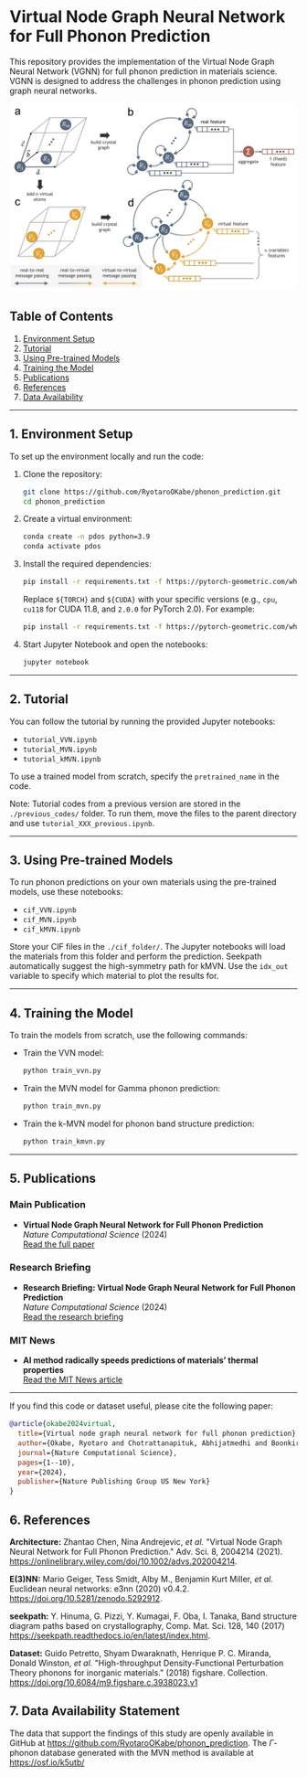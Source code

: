 # Virtual Node Graph Neural Network for Full Phonon Prediction

This repository provides the implementation of the Virtual Node Graph Neural Network (VGNN) for full phonon prediction in materials science. VGNN is designed to address the challenges in phonon prediction using graph neural networks.

<p align="center">
  <img src="assets/vgnn.png" width="500">
</p>

## Table of Contents
1. [Environment Setup](#environment-setup)
2. [Tutorial](#tutorial)
3. [Using Pre-trained Models](#using-pre-trained-models)
4. [Training the Model](#training-the-model)
5. [Publications](#publications)
6. [References](#references)
7. [Data Availability](#data-availability)

---

## 1. Environment Setup

To set up the environment locally and run the code:

1. Clone the repository:
	```bash
	git clone https://github.com/RyotaroOKabe/phonon_prediction.git
	cd phonon_prediction
	```

2. Create a virtual environment:
	```bash
	conda create -n pdos python=3.9
	conda activate pdos
	```

3. Install the required dependencies:
	```bash
	pip install -r requirements.txt -f https://pytorch-geometric.com/whl/torch-${TORCH}+${CUDA}.html
	```
	Replace `${TORCH}` and `${CUDA}` with your specific versions (e.g., `cpu`, `cu118` for CUDA 11.8, and `2.0.0` for PyTorch 2.0). For example:
	```bash
	pip install -r requirements.txt -f https://pytorch-geometric.com/whl/torch-2.0.0+cu118.html
	```

4. Start Jupyter Notebook and open the notebooks:
	```bash
	jupyter notebook
	```

---

## 2. Tutorial

You can follow the tutorial by running the provided Jupyter notebooks:

- `tutorial_VVN.ipynb`
- `tutorial_MVN.ipynb`
- `tutorial_kMVN.ipynb`

To use a trained model from scratch, specify the `pretrained_name` in the code.

Note: Tutorial codes from a previous version are stored in the `./previous_codes/` folder. To run them, move the files to the parent directory and use `tutorial_XXX_previous.ipynb`.

---

## 3. Using Pre-trained Models

To run phonon predictions on your own materials using the pre-trained models, use these notebooks:

- `cif_VVN.ipynb`
- `cif_MVN.ipynb`
- `cif_kMVN.ipynb`

Store your CIF files in the `./cif_folder/`. The Jupyter notebooks will load the materials from this folder and perform the prediction. Seekpath automatically suggest the high-symmetry path for kMVN. Use the `idx_out` variable to specify which material to plot the results for.

---

## 4. Training the Model

To train the models from scratch, use the following commands:

- Train the VVN model:
	```bash
	python train_vvn.py
	```

- Train the MVN model for Gamma phonon prediction:
	```bash
	python train_mvn.py
	```

- Train the k-MVN model for phonon band structure prediction:
	```bash
	python train_kmvn.py
	```

---


## 5. Publications

### Main Publication
- **Virtual Node Graph Neural Network for Full Phonon Prediction**  
  *Nature Computational Science* (2024)  
  [Read the full paper](https://www.nature.com/articles/s43588-024-00661-0)

### Research Briefing
- **Research Briefing: Virtual Node Graph Neural Network for Full Phonon Prediction**  
  *Nature Computational Science* (2024)  
  [Read the research briefing](https://www.nature.com/articles/s43588-024-00665-w)

### MIT News
- **AI method radically speeds predictions of materials’ thermal properties**  
  [Read the MIT News article](https://news.mit.edu/2024/ai-method-radically-speeds-predictions-materials-thermal-properties-0716)

---

If you find this code or dataset useful, please cite the following paper:

```bibtex
@article{okabe2024virtual,
  title={Virtual node graph neural network for full phonon prediction},
  author={Okabe, Ryotaro and Chotrattanapituk, Abhijatmedhi and Boonkird, Artittaya and Andrejevic, Nina and Fu, Xiang and Jaakkola, Tommi S and Song, Qichen and Nguyen, Thanh and Drucker, Nathan and Mu, Sai and others},
  journal={Nature Computational Science},
  pages={1--10},
  year={2024},
  publisher={Nature Publishing Group US New York}
}

```

## 6. References
**Architecture:** Zhantao Chen, Nina Andrejevic, *et al.* "Virtual Node Graph Neural Network for Full Phonon
Prediction." Adv. Sci. 8, 2004214 (2021). https://onlinelibrary.wiley.com/doi/10.1002/advs.202004214.    

**E(3)NN:** Mario Geiger, Tess Smidt, Alby M., Benjamin Kurt Miller, *et al.* Euclidean neural networks: e3nn (2020) v0.4.2. https://doi.org/10.5281/zenodo.5292912.

**seekpath:** Y. Hinuma, G. Pizzi, Y. Kumagai, F. Oba, I. Tanaka, Band structure diagram paths based on crystallography, Comp. Mat. Sci. 128, 140 (2017)  https://seekpath.readthedocs.io/en/latest/index.html.   

**Dataset:** Guido Petretto, Shyam Dwaraknath, Henrique P. C. Miranda, Donald Winston, *et al.* "High-throughput Density-Functional Perturbation Theory phonons for inorganic materials." (2018) figshare. Collection. https://doi.org/10.6084/m9.figshare.c.3938023.v1

## 7. Data Availability Statement
The data that support the findings of this study are openly available in GitHub at https://github.com/RyotaroOKabe/phonon_prediction. The $\Gamma$-phonon database generated with the MVN method is available at https://osf.io/k5utb/
